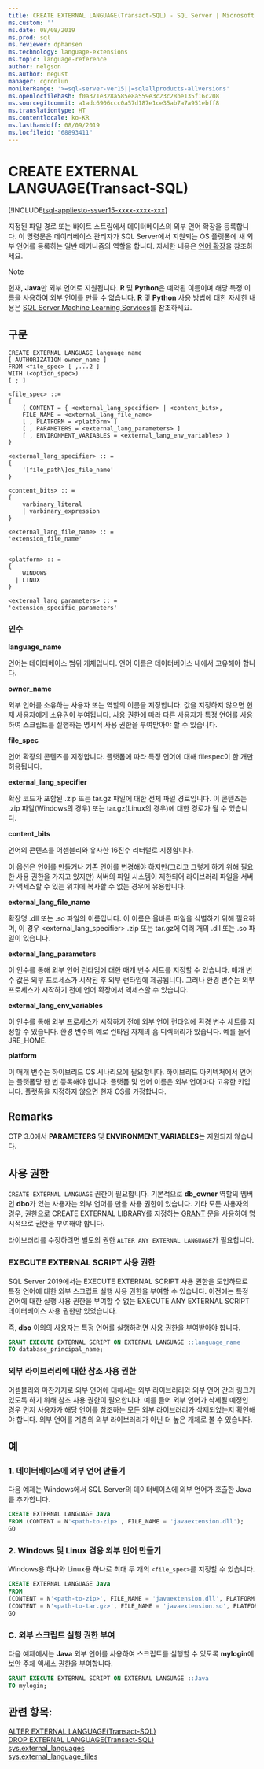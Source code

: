 ```yaml
---
title: CREATE EXTERNAL LANGUAGE(Transact-SQL) - SQL Server | Microsoft Docs
ms.custom: ''
ms.date: 08/08/2019
ms.prod: sql
ms.reviewer: dphansen
ms.technology: language-extensions
ms.topic: language-reference
author: nelgson
ms.author: negust
manager: cgronlun
monikerRange: '>=sql-server-ver15||=sqlallproducts-allversions'
ms.openlocfilehash: f0a371e328a585e8a559e3c23c28be135f16c208
ms.sourcegitcommit: a1adc6906ccc0a57d187e1ce35ab7a7a951ebff8
ms.translationtype: HT
ms.contentlocale: ko-KR
ms.lasthandoff: 08/09/2019
ms.locfileid: "68893411"
---
```

# <a name="create-external-language-transact-sql"></a>CREATE EXTERNAL LANGUAGE(Transact-SQL)
[!INCLUDE[tsql-appliesto-ssver15-xxxx-xxxx-xxx](../../includes/tsql-appliesto-ssver15-xxxx-xxxx-xxx.md)]

지정된 파일 경로 또는 바이트 스트림에서 데이터베이스의 외부 언어 확장을 등록합니다. 이 명령문은 데이터베이스 관리자가 SQL Server에서 지원되는 OS 플랫폼에 새 외부 언어를 등록하는 일반 메커니즘의 역할을 합니다. 자세한 내용은 [언어 확장](https://docs.microsoft.com/sql/language-extensions/language-extensions-overview)을 참조하세요.

> [!NOTE]
> 현재, **Java**만 외부 언어로 지원됩니다. **R** 및 **Python**은 예약된 이름이며 해당 특정 이름을 사용하여 외부 언어를 만들 수 없습니다. **R** 및 **Python** 사용 방법에 대한 자세한 내용은 [SQL Server Machine Learning Services](https://docs.microsoft.com/sql/advanced-analytics/)를 참조하세요.

## <a name="syntax"></a>구문

```text
CREATE EXTERNAL LANGUAGE language_name  
[ AUTHORIZATION owner_name ]  
FROM <file_spec> [ ,...2 ]  
WITH (<option_spec>)
[ ; ]  

<file_spec> ::=  
{
    ( CONTENT = { <external_lang_specifier> | <content_bits>,
    FILE_NAME = <external_lang_file_name>
    [ , PLATFORM = <platform> ]
    [ , PARAMETERS = <external_lang_parameters> ]
    [ , ENVIRONMENT_VARIABLES = <external_lang_env_variables> )
}

<external_lang_specifier> :: =  
{
    '[file_path\]os_file_name'  
}

<content_bits> :: =  
{
    varbinary_literal
    | varbinary_expression
}

<external_lang_file_name> :: =  
'extension_file_name'


<platform> :: =
{
    WINDOWS
  | LINUX
}

<external_lang_parameters> :: =  
'extension_specific_parameters'
```

### <a name="arguments"></a>인수

**language_name**

언어는 데이터베이스 범위 개체입니다. 언어 이름은 데이터베이스 내에서 고유해야 합니다.

**owner_name**

외부 언어를 소유하는 사용자 또는 역할의 이름을 지정합니다. 값을 지정하지 않으면 현재 사용자에게 소유권이 부여됩니다. 사용 권한에 따라 다른 사용자가 특정 언어를 사용하여 스크립트를 실행하는 명시적 사용 권한을 부여받아야 할 수 있습니다.

**file_spec**

언어 확장의 콘텐츠를 지정합니다. 플랫폼에 따라 특정 언어에 대해 filespec이 한 개만 허용됩니다.

**external_lang_specifier**

확장 코드가 포함된 .zip 또는 tar.gz 파일에 대한 전체 파일 경로입니다. 이 콘텐츠는 .zip 파일(Windows의 경우) 또는 tar.gz(Linux의 경우)에 대한 경로가 될 수 있습니다.

**content_bits**

언어의 콘텐츠를 어셈블리와 유사한 16진수 리터럴로 지정합니다.

이 옵션은 언어를 만들거나 기존 언어를 변경해야 하지만(그리고 그렇게 하기 위해 필요한 사용 권한을 가지고 있지만) 서버의 파일 시스템이 제한되어 라이브러리 파일을 서버가 액세스할 수 있는 위치에 복사할 수 없는 경우에 유용합니다.

**external_lang_file_name**

확장명 .dll 또는 .so 파일의 이름입니다. 이 이름은 올바른 파일을 식별하기 위해 필요하며, 이 경우 <external_lang_specifier> .zip 또는 tar.gz에 여러 개의 .dll 또는 .so 파일이 있습니다.

**external_lang_parameters**

이 인수를 통해 외부 언어 런타임에 대한 매개 변수 세트를 지정할 수 있습니다. 매개 변수 값은 외부 프로세스가 시작된 후 외부 런타임에 제공됩니다. 그러나 환경 변수는 외부 프로세스가 시작하기 전에 언어 확장에서 액세스할 수 있습니다.

**external_lang_env_variables**

이 인수를 통해 외부 프로세스가 시작하기 전에 외부 언어 런타임에 환경 변수 세트를 지정할 수 있습니다. 환경 변수의 예로 런타임 자체의 홈 디렉터리가 있습니다. 예를 들어 JRE_HOME.

**platform**

이 매개 변수는 하이브리드 OS 시나리오에 필요합니다. 하이브리드 아키텍처에서 언어는 플랫폼당 한 번 등록해야 합니다. 플랫폼 및 언어 이름은 외부 언어마다 고유한 키입니다. 플랫폼을 지정하지 않으면 현재 OS를 가정합니다.

## <a name="remarks"></a>Remarks

CTP 3.0에서 **PARAMETERS** 및 **ENVIRONMENT_VARIABLES**는 지원되지 않습니다.

## <a name="permissions"></a>사용 권한

`CREATE EXTERNAL LANGUAGE` 권한이 필요합니다. 기본적으로 **db_owner** 역할의 멤버인 **dbo**가 있는 사용자는 외부 언어를 만들 사용 권한이 있습니다. 기타 모든 사용자의 경우, 권한으로 CREATE EXTERNAL LIBRARY를 지정하는 [GRANT](https://docs.microsoft.com/sql/t-sql/statements/grant-database-permissions-transact-sql) 문을 사용하여 명시적으로 권한을 부여해야 합니다.

라이브러리를 수정하려면 별도의 권한 `ALTER ANY EXTERNAL LANGUAGE`가 필요합니다.

### <a name="execute-external-script-permission"></a>EXECUTE EXTERNAL SCRIPT 사용 권한

SQL Server 2019에서는 EXECUTE EXTERNAL SCRIPT 사용 권한을 도입하므로 특정 언어에 대한 외부 스크립트 실행 사용 권한을 부여할 수 있습니다. 이전에는 특정 언어에 대한 실행 사용 권한을 부여할 수 없는 EXECUTE ANY EXTERNAL SCRIPT 데이터베이스 사용 권한만 있었습니다.

즉, **dbo** 이외의 사용자는 특정 언어를 실행하려면 사용 권한을 부여받아야 합니다.

```sql
GRANT EXECUTE EXTERNAL SCRIPT ON EXTERNAL LANGUAGE ::language_name 
TO database_principal_name;
```

### <a name="reference-permissions-to-external-libraries"></a>외부 라이브러리에 대한 참조 사용 권한

어셈블리와 마찬가지로 외부 언어에 대해서는 외부 라이브러리와 외부 언어 간의 링크가 있도록 하기 위해 참조 사용 권한이 필요합니다. 예를 들어 외부 언어가 삭제될 예정인 경우 먼저 사용자가 해당 언어를 참조하는 모든 외부 라이브러리가 삭제되었는지 확인해야 합니다. 외부 언어를 계층의 외부 라이브러리가 아닌 더 높은 개체로 볼 수 있습니다.

## <a name="examples"></a>예

### <a name="a-create-an-external-language-in-a-database"></a>1\. 데이터베이스에 외부 언어 만들기  

다음 예제는 Windows에서 SQL Server의 데이터베이스에 외부 언어가 호출한 Java를 추가합니다.

```sql
CREATE EXTERNAL LANGUAGE Java 
FROM (CONTENT = N'<path-to-zip>', FILE_NAME = 'javaextension.dll');
GO
```

### <a name="b-create-an-external-language-for-both-windows-and-linux"></a>2\. Windows 및 Linux 겸용 외부 언어 만들기

Windows용 하나와 Linux용 하나로 최대 두 개의 `<file_spec>`를 지정할 수 있습니다.

```sql
CREATE EXTERNAL LANGUAGE Java
FROM
(CONTENT = N'<path-to-zip>', FILE_NAME = 'javaextension.dll', PLATFORM = WINDOWS),
(CONTENT = N'<path-to-tar.gz>', FILE_NAME = 'javaextension.so', PLATFORM = LINUX);
GO
```
### <a name="c-grant-permissions-to-execute-external-script"></a>C. 외부 스크립트 실행 권한 부여

다음 예제에서는 **Java** 외부 언어를 사용하여 스크립트를 실행할 수 있도록 **mylogin**에 보안 주체 액세스 권한을 부여합니다.

```sql
GRANT EXECUTE EXTERNAL SCRIPT ON EXTERNAL LANGUAGE ::Java 
TO mylogin;
```


## <a name="see-also"></a>관련 항목:

[ALTER EXTERNAL LANGUAGE(Transact-SQL)](alter-external-language-transact-sql.md)  
[DROP EXTERNAL LANGUAGE(Transact-SQL)](drop-external-language-transact-sql.md)  
[sys.external_languages](../../relational-databases/system-catalog-views/sys-external-languages-transact-sql.md)  
[sys.external_language_files](../../relational-databases/system-catalog-views/sys-external-language-files-transact-sql.md)  
